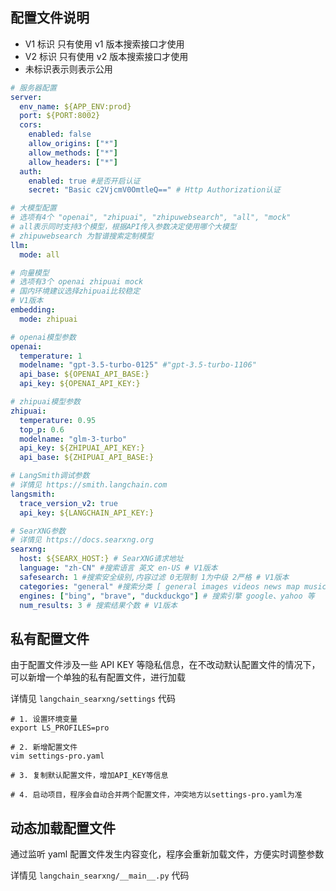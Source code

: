 ## 配置文件说明

- V1 标识 只有使用 v1 版本搜索接口才使用
- V2 标识 只有使用 v2 版本搜索接口才使用
- 未标识表示则表示公用

```yaml
# 服务器配置
server:
  env_name: ${APP_ENV:prod}
  port: ${PORT:8002}
  cors:
    enabled: false
    allow_origins: ["*"]
    allow_methods: ["*"]
    allow_headers: ["*"]
  auth:
    enabled: true #是否开启认证
    secret: "Basic c2VjcmV0OmtleQ==" # Http Authorization认证

# 大模型配置
# 选项有4个 "openai", "zhipuai", "zhipuwebsearch", "all", "mock"
# all表示同时支持3️个模型，根据API传入参数决定使用哪个大模型
# zhipuwebsearch 为智谱搜索定制模型
llm:
  mode: all

# 向量模型
# 选项有3个 openai zhipuai mock
# 国内环境建议选择zhipuai比较稳定
# V1版本
embedding:
  mode: zhipuai

# openai模型参数
openai:
  temperature: 1
  modelname: "gpt-3.5-turbo-0125" #"gpt-3.5-turbo-1106"
  api_base: ${OPENAI_API_BASE:}
  api_key: ${OPENAI_API_KEY:}

# zhipuai模型参数
zhipuai:
  temperature: 0.95
  top_p: 0.6
  modelname: "glm-3-turbo"
  api_key: ${ZHIPUAI_API_KEY:}
  api_base: ${ZHIPUAI_API_BASE:}

# LangSmith调试参数
# 详情见 https://smith.langchain.com
langsmith:
  trace_version_v2: true
  api_key: ${LANGCHAIN_API_KEY:}

# SearXNG参数
# 详情见 https://docs.searxng.org
searxng:
  host: ${SEARX_HOST:} # SearXNG请求地址
  language: "zh-CN" #搜索语言 英文 en-US # V1版本
  safesearch: 1 #搜索安全级别,内容过滤 0无限制 1为中级 2严格 # V1版本
  categories: "general" #搜索分类 [ general images videos news map music it science files social media] # V1版本
  engines: ["bing", "brave", "duckduckgo"] # 搜索引擎 google、yahoo 等
  num_results: 3 # 搜索结果个数 # V1版本
```

## 私有配置文件

由于配置文件涉及一些 API KEY 等隐私信息，在不改动默认配置文件的情况下，可以新增一个单独的私有配置文件，进行加载

详情见 `langchain_searxng/settings` 代码

```shell
# 1. 设置环境变量
export LS_PROFILES=pro

# 2. 新增配置文件
vim settings-pro.yaml

# 3. 复制默认配置文件，增加API_KEY等信息

# 4. 启动项目，程序会自动合并两个配置文件，冲突地方以settings-pro.yaml为准

```

## 动态加载配置文件

通过监听 yaml 配置文件发生内容变化，程序会重新加载文件，方便实时调整参数

详情见 `langchain_searxng/__main__.py` 代码

